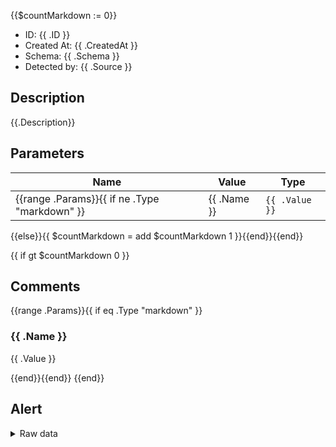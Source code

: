 {{$countMarkdown := 0}}
- ID: {{ .ID }}
- Created At: {{ .CreatedAt }}
- Schema: {{ .Schema }}
- Detected by: {{ .Source }}

## Description
{{.Description}}

## Parameters

| Name | Value | Type |
|------|-------|------|
{{range .Params}}{{ if ne .Type "markdown" }} | {{ .Name }} | `{{ .Value }}` | {{ .Type }} |
{{else}}{{ $countMarkdown = add $countMarkdown 1 }}{{end}}{{end}}

{{ if gt $countMarkdown 0 }}
## Comments

{{range .Params}}{{ if eq .Type "markdown" }}
### {{ .Name }}

{{ .Value }}

{{end}}{{end}}
{{end}}

## Alert

<details>
<summary>Raw data</summary>

```json

{{ .Raw }}

```

</details>
